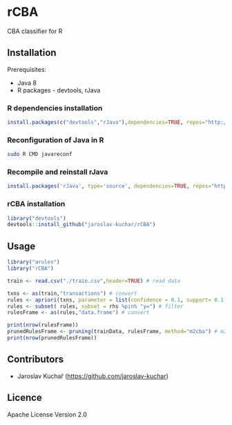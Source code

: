 # rCBA

CBA classifier for R

## Installation

Prerequisites:

- Java 8
- R packages - devtools, rJava

### R dependencies installation
```R
install.packages(c("devtools","rJava"),dependencies=TRUE, repos="http://cran.us.r-project.org")
```

### Reconfiguration of Java in R
```bash
sudo R CMD javareconf
```

### Recompile and reinstall rJava
```R
install.packages('rJava', type='source', dependencies=TRUE, repos="http://cran.us.r-project.org")
```

### rCBA installation
```R
library("devtools")
devtools::install_github("jaroslav-kuchar/rCBA")
```

## Usage

```R
library("arules")
library("rCBA")

train <- read.csv("./train.csv",header=TRUE) # read data

txns <- as(train,"transactions") # convert
rules <- apriori(txns, parameter = list(confidence = 0.1, support= 0.1, minlen=1, maxlen=5)) # rule mining
rules <- subset( rules, subset = rhs %pin% "y=") # filter
rulesFrame <- as(rules,"data.frame") # convert

print(nrow(rulesFrame))
prunedRulesFrame <- pruning(trainData, rulesFrame, method="m2cba") # m2cba(default)|m1cba|dcbrcba
print(nrow(prunedRulesFrame))
```
## Contributors

- Jaroslav Kuchař (https://github.com/jaroslav-kuchar)

## Licence

Apache License Version 2.0